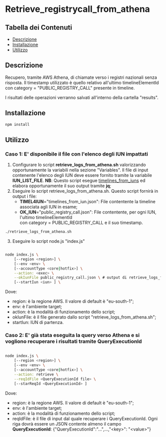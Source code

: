 # Retrieve_registrycall_from_athena

## Tabella dei Contenuti

- [Descrizione](#Descrizione)
- [Installazione](#installazione)
- [Utilizzo](#utilizzo)

## Descrizione

Recupero, tramite AWS Athena, di chiamate verso i registri nazionali senza risposta. Il timestamp utilizzato è quello relativo all'ultimo timelineElementId con category = "PUBLIC_REGISTRY_CALL" presente in timeline.

I risultati delle operazioni verranno salvati all'interno della cartella "results".


## Installazione

```bash
npm install
```

## Utilizzo

### Caso 1: E' disponibile il file con l'elenco degli IUN impattati

1. Configurare lo script **retrieve_logs_from_athena.sh** valorizzando 
opportunamente la variabili nella sezione "Variables". Il file di input 
contenente l'elenco degli IUN deve essere fornito tramite la variabile **IUN_LIST_FILE**.
**NB**: Questo script esegue [timelines_from_iuns](https://github.com/pagopa/pn-troubleshooting/tree/main/timelines_from_iuns) ed elabora opportunamente il suo output tramite **jq**;
2. Eseguire lo script retrieve_logs_from_athena.sh. Questo script fornirà 
in output i file:
    - **TIMEL4IUN**="timelines_from_iun.json": File contentente la timeline associata agli IUN in esame;
    - **OK_IUN**="public_registry_call.json": File contentente, per ogni IUN, l'ultimo timelineElementId  
con category = PUBLIC_REGISTRY_CALL e il suo timestamp.
```bash
./retrieve_logs_from_athena.sh
```


3. Eseguire lo script node.js "index.js"

```bash

node index.js \
    [--region <region>] \
    [--env <env> \
    [--accountType <core|hotfix>] \
    --action: <exec> \
    --okIunFile public_registry_call.json \ # output di retrieve_logs_from_athena.sh
    [--startIun <iun> ] \

```

Dove:
- region: è la regione AWS. Il valore di default è "eu-south-1";
- env: è l'ambiente target;
- action: è la modalità di funzionamento dello script;
- okIunFile: è il file generato dallo script "retrieve_logs_from_athena.sh"; 
- startIun: IUN di partenza.

### Caso 2: E' già stata eseguita la query verso Athena e si vogliono recuperare i risultati tramite QueryExecutionId

```bash

node index.js \
    [--region <region>] \
    [--env <env> \
    [--accountType <core|hotfix>] \
    --action: retrieve \
    --reqIdFile <QueryExecutionId file> \
    [--starReqId <QueryExecutionId> ]

```

Dove:
- region: è la regione AWS. Il valore di default è "eu-south-1";
- env: è l'ambiente target;
- action: è la modalità di funzionamento dello script;
- reqIdFile: è il file di input dal quale recuperare i QueryExecutionId. Ogni riga dovrà essere un JSON contente almeno il campo **QueryExecutionId**:
{"QueryExecutionId":"...",...,"\<key\>": "\<value\>"}
